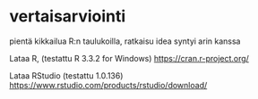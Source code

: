 # vertaisarviointi
pientä kikkailua R:n taulukoilla, ratkaisu idea syntyi arin kanssa 

Lataa R, (testattu R 3.3.2 for Windows)
https://cran.r-project.org/

Lataa RStudio (testattu 1.0.136)
https://www.rstudio.com/products/rstudio/download/
